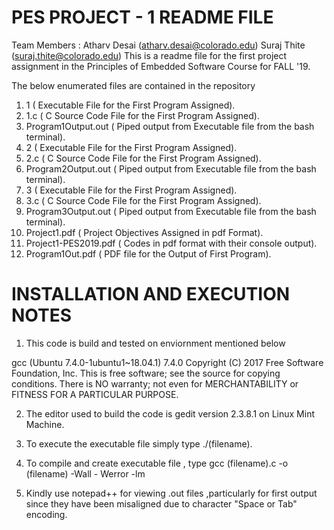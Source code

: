 # PES PROJECT - 1 README FILE 
  Team Members :  Atharv Desai (atharv.desai@colorado.edu)
                  Suraj Thite (suraj.thite@colorado.edu)
 This is a readme file for the first project assignment in the Principles of Embedded Software Course for FALL '19. 
 
 The below enumerated files are contained in the repository 
   
 1. 1 ( Executable File for the First Program Assigned).
 2. 1.c ( C Source Code File for the First Program Assigned). 
 3. Program1Output.out ( Piped output from Executable file from the bash terminal). 
 4.  2 ( Executable File for the First Program Assigned).
 5. 2.c ( C Source Code File for the First Program Assigned). 
 6. Program2Output.out ( Piped output from Executable file from the bash terminal).
 7.  3 ( Executable File for the First Program Assigned).
 8. 3.c ( C Source Code File for the First Program Assigned). 
 9. Program3Output.out ( Piped output from Executable file from the bash terminal).
 10. Project1.pdf ( Project Objectives Assigned  in pdf Format).
 11. Project1-PES2019.pdf ( Codes in pdf format with their console output).
 12. Program1Out.pdf ( PDF file for the Output of First Program).
 
# INSTALLATION AND EXECUTION NOTES 
  
1. This code is build and tested on enviornment mentioned below
  
gcc (Ubuntu 7.4.0-1ubuntu1~18.04.1) 7.4.0
Copyright (C) 2017 Free Software Foundation, Inc.
This is free software; see the source for copying conditions.  There is NO
warranty; not even for MERCHANTABILITY or FITNESS FOR A PARTICULAR PURPOSE.

2. The editor used to build the code is gedit version 2.3.8.1 on Linux Mint Machine. 
  
3. To execute the executable file simply type ./(filename).
  
4. To compile and create executable file , type gcc (filename).c -o (filename) -Wall - Werror -lm 

5. Kindly use notepad++ for viewing .out files ,particularly for first output since they have been misaligned due to character "Space or Tab" encoding.    
 


  
